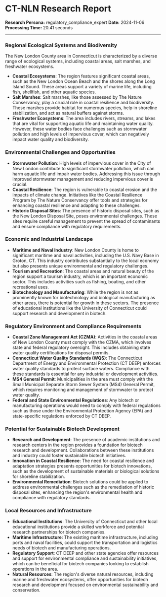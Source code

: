 # CT-NLN Research Report

**Research Persona:** regulatory_compliance_expert
**Date:** 2024-11-06
**Processing Time:** 20.41 seconds

---

### Regional Ecological Systems and Biodiversity

The New London County area in Connecticut is characterized by a diverse range of ecological systems, including coastal areas, salt marshes, and freshwater ecosystems.

- **Coastal Ecosystems**: The region features significant coastal areas, such as the New London Ocean Beach and the shores along the Long Island Sound. These areas support a variety of marine life, including fish, shellfish, and other aquatic species.
- **Salt Marshes**: Salt marshes, like those assessed by The Nature Conservancy, play a crucial role in coastal resilience and biodiversity. These marshes provide habitat for numerous species, help in shoreline stabilization, and act as natural buffers against storms.
- **Freshwater Ecosystems**: The area includes rivers, streams, and lakes that are vital for supporting aquatic life and maintaining water quality. However, these water bodies face challenges such as stormwater pollution and high levels of impervious cover, which can negatively impact water quality and biodiversity.

### Environmental Challenges and Opportunities

- **Stormwater Pollution**: High levels of impervious cover in the City of New London contribute to significant stormwater pollution, which can harm aquatic life and impair water bodies. Addressing this issue through improved stormwater management and reducing impervious cover is crucial.
- **Coastal Resilience**: The region is vulnerable to coastal erosion and the impacts of climate change. Initiatives like the Coastal Resilience Program by The Nature Conservancy offer tools and strategies for enhancing coastal resilience and adapting to these challenges.
- **Historic Disposal Sites**: The presence of historic disposal sites, such as the New London Disposal Site, poses environmental challenges. These sites require careful management to prevent the spread of contaminants and ensure compliance with regulatory requirements.

### Economic and Industrial Landscape

- **Maritime and Naval Industry**: New London County is home to significant maritime and naval activities, including the U.S. Navy Base in Groton, CT. This industry contributes substantially to the local economy but also presents unique environmental and regulatory challenges.
- **Tourism and Recreation**: The coastal areas and natural beauty of the region support a tourism industry, which is an important economic sector. This includes activities such as fishing, boating, and other recreational uses.
- **Biotechnology and Manufacturing**: While the region is not as prominently known for biotechnology and biological manufacturing as other areas, there is potential for growth in these sectors. The presence of educational institutions like the University of Connecticut could support research and development in biotech.

### Regulatory Environment and Compliance Requirements

- **Coastal Zone Management Act (CZMA)**: Activities in the coastal areas of New London County must comply with the CZMA, which involves state and federal regulatory oversight. This includes obtaining state water quality certifications for disposal permits.
- **Connecticut Water Quality Standards (WQS)**: The Connecticut Department of Energy and Environmental Protection (CT DEEP) enforces water quality standards to protect surface waters. Compliance with these standards is essential for any industrial or development activities.
- **MS4 General Permit**: Municipalities in the area must comply with the Small Municipal Separate Storm Sewer System (MS4) General Permit, which requires monitoring and management of stormwater to protect water quality.
- **Federal and State Environmental Regulations**: Any biotech or manufacturing operations would need to comply with federal regulations such as those under the Environmental Protection Agency (EPA) and state-specific regulations enforced by CT DEEP.

### Potential for Sustainable Biotech Development

- **Research and Development**: The presence of academic institutions and research centers in the region provides a foundation for biotech research and development. Collaborations between these institutions and industry could foster sustainable biotech initiatives.
- **Innovation in Coastal Resilience**: The need for coastal resilience and adaptation strategies presents opportunities for biotech innovations, such as the development of sustainable materials or biological solutions for shoreline stabilization.
- **Environmental Remediation**: Biotech solutions could be applied to address environmental challenges such as the remediation of historic disposal sites, enhancing the region's environmental health and compliance with regulatory standards.

### Local Resources and Infrastructure

- **Educational Institutions**: The University of Connecticut and other local educational institutions provide a skilled workforce and potential research partnerships for biotech companies.
- **Maritime Infrastructure**: The existing maritime infrastructure, including ports and naval facilities, could support the transportation and logistics needs of biotech and manufacturing operations.
- **Regulatory Support**: CT DEEP and other state agencies offer resources and support for environmental compliance and sustainability initiatives, which can be beneficial for biotech companies looking to establish operations in the area.
- **Natural Resources**: The region's diverse natural resources, including marine and freshwater ecosystems, offer opportunities for biotech research and development focused on environmental sustainability and conservation.